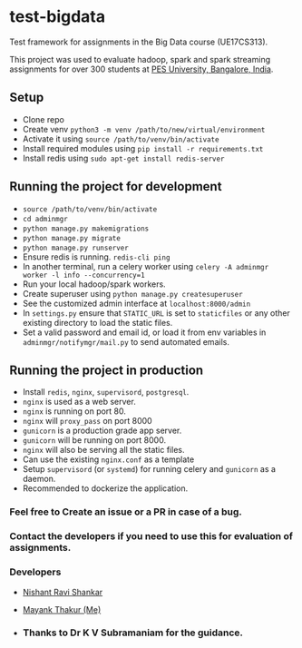 # test-bigdata
Test framework for assignments in the Big Data course (UE17CS313).

This project was used to evaluate hadoop, spark and spark streaming assignments for over 300 students at [PES University, Bangalore, India](https://pes.edu).

## Setup

* Clone repo
* Create venv `python3 -m venv /path/to/new/virtual/environment`
* Activate it using `source /path/to/venv/bin/activate`
* Install required modules using `pip install -r requirements.txt`
* Install redis using `sudo apt-get install redis-server`

## Running the project for development

* `source /path/to/venv/bin/activate`
* `cd adminmgr`
* `python manage.py makemigrations`
* `python manage.py migrate`
* `python manage.py runserver`
* Ensure redis is running. `redis-cli ping`
* In another terminal, run a celery worker using `celery -A adminmgr worker -l info --concurrency=1`
* Run your local hadoop/spark workers.
* Create superuser using `python manage.py createsuperuser`
* See the customized admin interface at `localhost:8000/admin`
* In `settings.py` ensure that `STATIC_URL` is set to `staticfiles` or any other existing directory to load the static files.
* Set a valid password and email id, or load it from env variables in `adminmgr/notifymgr/mail.py` to send automated emails.

## Running the project in production

* Install `redis`, `nginx`, `supervisord`, `postgresql`.
* `nginx` is used as a web server.
* `nginx` is running on port 80.
* `nginx` will `proxy_pass` on port 8000
* `gunicorn` is a production grade app server.
* `gunicorn` will be running on port 8000.
* `nginx` will also be serving all the static files.
* Can use the existing `nginx.conf` as a template
* Setup `supervisord` (or `systemd`) for running celery and `gunicorn` as a daemon.
* Recommended to dockerize the application.


### Feel free to Create an issue or a PR in case of a bug.
### Contact the developers if you need to use this for evaluation of assignments.

### Developers

* [Nishant Ravi Shankar ](https://github.com/mellon-collie)
* [Mayank Thakur (Me)](https://github.com/IamMayankThakur)

* ### Thanks to Dr K V Subramaniam for the guidance.
